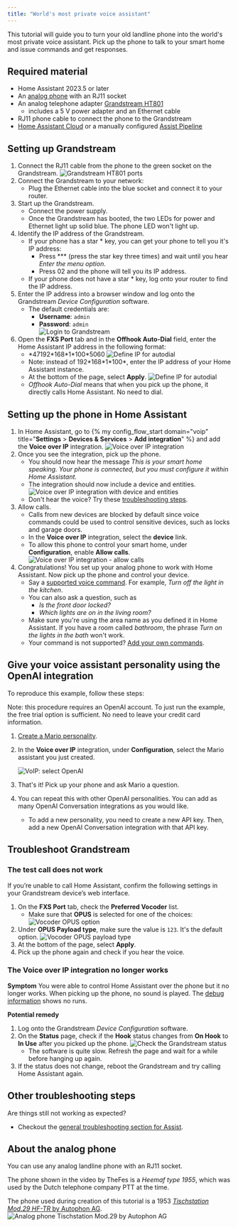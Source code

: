 ```yaml
---
title: "World's most private voice assistant"
---
```


This tutorial will guide you to turn your old landline phone into the
world's most private voice assistant. Pick up the phone to talk to
your smart home and issue commands and get responses.

<lite-youtube videoid="0YJzLIMrnGk" videotitle="Using an analog phone to control Home Assistant"></lite-youtube>

## Required material

- Home Assistant 2023.5 or later
- An [analog phone](#about-the-analog-phone) with an RJ11 socket
- An analog telephone adapter
  [Grandstream HT801](https://amzn.to/40k7mRa)
  - includes a 5&nbsp;V power adapter and an Ethernet cable
- RJ11 phone cable to connect the phone to the Grandstream
- [Home Assistant Cloud](https://www.nabucasa.com) or a manually configured [Assist Pipeline](/integrations/assist_pipeline)

## Setting up Grandstream

1. Connect the RJ11 cable from the phone to the green socket on the Grandstream.
   ![Grandstream HT801 ports](/images/assist/grandstream-ht801-interfaces.png)
2. Connect the Grandstream to your network:
   - Plug the Ethernet cable into the blue socket and connect it to your router.
3. Start up the Grandstream.
   - Connect the power supply.
   - Once the Grandstream has booted, the two LEDs for power and Ethernet light up solid blue. The phone LED won't light up.
4. Identify the IP address of the Grandstream.
   - If your phone has a star * key, you can get your phone to tell you it's IP address:
      - Press *** (press the star key three times) and wait until you hear *Enter the menu option*.
      - Press 02 and the phone will tell you its IP address.
   - If your phone does not have a star * key, log onto your router to find the IP address.
5. Enter the IP address into a browser window and log onto the Grandstream *Device Configuration* software.
   - The default credentials are:
     - **Username**: `admin`
     - **Password**: `admin`  
   ![Login to Grandstream](/images/assist/grandstream_login.png)
6. Open the **FXS Port** tab and in the **Offhook Auto-Dial** field, enter the Home Assistant IP address in the following format:
   - \*47192\*168\*1\*100\*5060
   ![Define IP for autodial](/images/assist/grandstream_autodial.png)
   - Note: instead of 192\*168\*1\*100\*, enter the IP address of your Home Assistant instance.
   - At the bottom of the page, select **Apply**.
   ![Define IP for autodial](/images/assist/grandstream_apply.png)
   - *Offhook Auto-Dial* means that when you pick up the phone, it directly calls Home Assistant. No need to dial.

## Setting up the phone in Home Assistant

1. In Home Assistant, go to {% my config_flow_start domain="voip" title="**Settings** > **Devices & Services** > **Add integration**" %} and add the **Voice over IP** integration.
    ![Voice over IP integration](/images/assist/voip_install.png)
2. Once you see the integration, pick up the phone.
   - You should now hear the message *This is your smart home speaking. Your phone is connected, but you must configure it within Home Assistant.*
   - The integration should now include a device and entities.
    ![Voice over IP integration with device and entities](/images/assist/voip_device_available.png)
   - Don't hear the voice? Try these [troubleshooting steps](/voice_control/worlds-most-private-voice-assistant/#troubleshoot-grandstream).
3. Allow calls.
   - Calls from new devices are blocked by default since voice commands could be used to control sensitive devices, such as locks and garage doors.
   - In the **Voice over IP** integration, select the **device** link.
   - To allow this phone to control your smart home, under **Configuration**, enable **Allow calls**.
   ![Voice over IP integration - allow calls](/images/assist/voip_configuration.png)
4. Congratulations! You set up your analog phone to work with Home Assistant. Now pick up the phone and control your device.
   - Say a [supported voice command](/voice_control/builtin_sentences/). For example, *Turn off the light in the kitchen*.
   - You can also ask a question, such as
     - *Is the front door locked?*
     - *Which lights are on in the living room?*
   - Make sure you're using the area name as you defined it in Home Assistant. If you have a room called *bathroom*, the phrase *Turn on the lights in the bath* won't work.
   - Your command is not supported? [Add your own commands](/integrations/conversation/).

## Give your voice assistant personality using the OpenAI integration

<lite-youtube videoid="eLx8_NAqptk" videotitle="Give your voice assistant personality using the OpenAI integration"></lite-youtube>

To reproduce this example, follow these steps:

Note: this procedure requires an OpenAI account. To just run the example, the free trial option is sufficient. No need to leave your credit card information.

1. [Create a Mario personality](/voice_control/assist_create_open_ai_personality/).
2. In the **Voice over IP** integration, under **Configuration**, select the Mario assistant you just created.

      ![VoIP: select OpenAI](/images/assist/assistant-openai-mario-03.png)
3. That's it! Pick up your phone and ask Mario a question.
4. You can repeat this with other OpenAI personalities. You can add as many OpenAI Conversation integrations as you would like.
   - To add a new personality, you need to create a new API key. Then, add a new OpenAI Conversation integration with that API key.

## Troubleshoot Grandstream

### The test call does not work

If you’re unable to call Home Assistant, confirm the following settings in your Grandstream device’s web interface.

1. On the **FXS Port** tab, check the **Preferred Vocoder** list.
   - Make sure that **OPUS** is selected for one of the choices:
   ![Vocoder OPUS option](/images/assist/grandstream_vocoder.png)
2. Under **OPUS Payload type**, make sure the value is `123`. It's the default option.
   ![Vocoder OPUS payload type](/images/assist/grandstream_opus_payload.png)
3. At the bottom of the page, select **Apply**.
4. Pick up the phone again and check if you hear the voice.

### The Voice over IP integration no longer works

**Symptom**
You were able to control Home Assistant over the phone but it no longer works. When picking up the phone, no sound is played. 
The [debug information](/voice_control/troubleshooting#view-debug-information) shows no runs.

**Potential remedy**

1. Log onto the Grandstream *Device Configuration* software.
2. On the **Status** page, check if the **Hook** status changes from **On Hook** to **In Use** after you picked up the phone.
   ![Check the Grandstream status](/images/assist/grandstream-troubleshoot-10.png)
   - The software is quite slow. Refresh the page and wait for a while before hanging up again.
3. If the status does not change, reboot the Grandstream and try calling Home Assistant again.

## Other troubleshooting steps

Are things still not working as expected? 

- Checkout the [general troubleshooting section for Assist](/voice_control/troubleshooting).

## About the analog phone

You can use any analog landline phone with an RJ11 socket.

The phone shown in the video by TheFes is a *Heemaf type 1955*, which was used by the Dutch telephone company PTT at the time.

The phone used during creation of this tutorial is a 1953 [*Tischstation Mod.29 HF-TR* by Autophon AG](https://www.radiomuseum.org/r/autophon_tischstation_mod29_hf_tr.html).
![Analog phone Tischstation Mod.29 by Autophon AG](/images/assist/autophon-mod-29.jpg)
